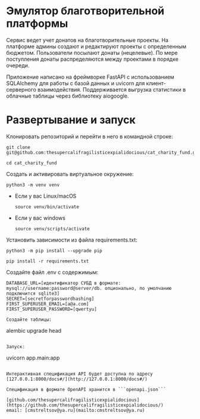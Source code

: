 # Эмулятор благотворительной платформы

Сервис ведет учет донатов на благотворительные проекты. На платформе админы создают и редактируют проекты с определенным бюджетом. Пользователи посылают донаты (нецелевые). По мере поступления донаты распределяются между проектами в порядке очереди.

Приложение написано на фреймворке FastAPI с использованием SQLAlchemy для работы с базой данных и uvicorn для клиент-серверного взаимодействия. Поддерживается выгрузка статистики в облачные таблицы через библиотеку aiogoogle.

# Развертывание и запуск

Клонировать репозиторий и перейти в него в командной строке:

```
git clone git@github.com:thesupercalifragilisticexpialidocious/cat_charity_fund.git
```

```
cd cat_charity_fund
```

Cоздать и активировать виртуальное окружение:

```
python3 -m venv venv
```

* Если у вас Linux/macOS

    ```
    source venv/bin/activate
    ```

* Если у вас windows

    ```
    source venv/scripts/activate
    ```

Установить зависимости из файла requirements.txt:

```
python3 -m pip install --upgrade pip
```

```
pip install -r requirements.txt
```

Создайте файл .env c содержимым:

```
DATABASE_URL=[идентификатор СУБД в формате: mysql://username:password@server/db. опционально, по умолчанию подключится sqlite3]
SECRET=[secretforpasswordhashing]
FIRST_SUPERUSER_EMAIL=[a@a.com]
FIRST_SUPERUSER_PASSWORD=[qwertyu]

Создайте таблицы:

```
alembic upgrade head
```

Запуск:

```
uvicorn app.main:app
```

Интерактивная спецификация API будет доступна по адресу [127.0.0.1:8000/docs#/](http://127.0.0.1:8000/docs#/)

Спецификация в формате OpenAPI хранится в ```openapi.json```

[github.com/thesupercalifragilisticexpialidocious](https://github.com/thesupercalifragilisticexpialidocious/)
email: [cmstreltsov@ya.ru](mailto:cmstreltsov@ya.ru)
